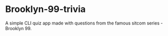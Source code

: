 # Brooklyn-99-trivia
A simple CLI quiz app made with questions from the famous sitcom series - Brooklyn 99.
